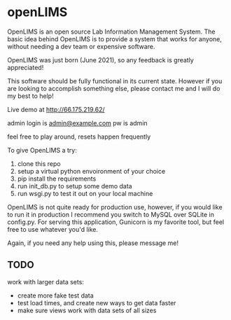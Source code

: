# openLIMS

OpenLIMS is an open source Lab Information Management System. 
The basic idea behind OpenLIMS is to provide a system that works for anyone, without needing a dev team or expensive software. 

OpenLIMS was just born (June 2021), so any feedback is greatly appreciated! 

This software should be fully functional in its current state. 
However if you are looking to accomplish something else, please contact me and I will do my best to help!


Live demo at http://66.175.219.62/

admin login is admin@example.com pw is admin

feel free to play around, resets happen frequently


To give OpenLIMS a try:
1) clone this repo
2) setup a virtual python envoironment of your choice
3) pip install the requirements
4) run init_db.py to setup some demo data
5) run wsgi.py to test it out on your local machine

OpenLIMS is not quite ready for production use, however, if you would like to run it in production I recommend you switch to MySQL over SQLite in config.py.
For serving this application, Gunicorn is my favorite tool, but feel free to use whatever you'd like.

Again, if you need any help using this, please message me!


## TODO

work with larger data sets:
- create more fake test data
- test load times, and create new ways to get data faster
- make sure views work with data sets of all sizes


